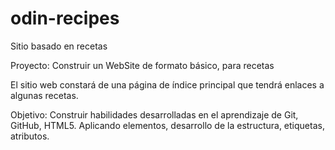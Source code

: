 # odin-recipes
Sitio basado en recetas

Proyecto: Construir un WebSite de formato básico, para recetas

El sitio web constará de una página de índice principal que tendrá enlaces a algunas recetas.

Objetivo: Construir habilidades desarrolladas en el aprendizaje de Git, GitHub, HTML5. Aplicando elementos, desarrollo de la estructura, etiquetas, atributos.
